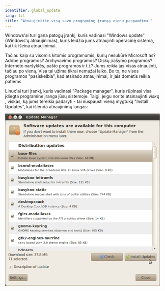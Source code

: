 ```yaml
---
identifier: global_update
lang: lit
title: "Atnaujinkite visą savo programinę įrangą vienu paspaudimu."
---
```


Windows'ai turi gana patogų įrankį, kuris vadinasi "Windows update" (Windows'ų atnaujinimas), kuris leidžia jums atnaujinti operacinę sistemą, kai tik išeina atnaujinimai.


Tačiau kaip su visomis kitomis programomis, kurių nesukūrė Microsoft'as? Adobe programos? Archyvavimo programos? Diskų įrašymo programos? Interneto naršyklės, pašto programos ir t.t.? Jums reikia jas visas atnaujinti, tačiau po vieną. Visa tai užima tikrai nemažai laiko. Be to, ne visos programos "pasiskelbia", kad atsirado atnaujinimai, ir jais domėtis reikia patiems.

Linux'ai turi įrankį, kuris vadinasi "Package manager", kuris rūpinasi visa įdiegta programine įranga jūsų sistemoje. Taigi, jeigu norite atsinaujinti <i> viską </i>, viskas, ką jums tereikia padaryti - tai nuspausti vieną mygtuką "Install Updates", kai išlenda atnaujinimų langas:

<img src="/img/global_update.png" />




